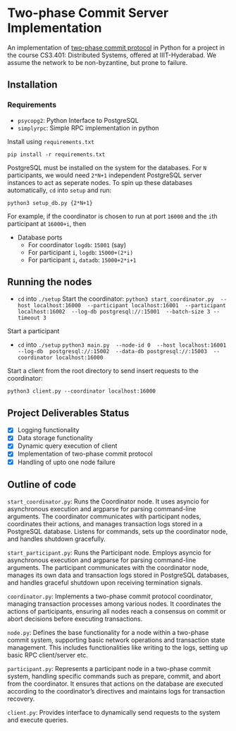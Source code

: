 # Two-phase Commit Server Implementation

An implementation of [two-phase commit protocol](https://en.wikipedia.org/wiki/Two-phase_commit_protocol) 
in Python for a project in the course CS3.401: Distributed Systems, offered at IIIT-Hyderabad. We assume the network to be non-byzantine, but prone to failure.

## Installation

### Requirements

* `psycopg2`: Python Interface to PostgreSQL
* `simplyrpc`: Simple RPC implementation in python

Install using `requirements.txt`

`pip install -r requirements.txt`

PostgreSQL must be installed on the system for the databases.
For `N` participants, we would need `2*N+1` independent PostgreSQL server instances to act as
seperate nodes. To spin up these databases automatically, `cd` into `setup` and run:

    python3 setup_db.py {2*N+1}

For example, if the coordinator is chosen to run at port `16000` and the `i`th participant at `16000+i`, then 
* Database ports
    * For coordinator `logdb`: `15001` (say)
    * For participant `i`, `logdb`: `15000+(2*i)`
    * For participant `i`, `datadb`: `15000+2*i+1`

## Running the nodes
- `cd` into `./setup`
Start the coordinator:
`python3 start_coordinator.py 
        --host localhost:16000 
        --participant localhost:16001 
        --participant localhost:16002 
        --log-db postgresql://:15001 
        --batch-size 3 --timeout 3`

Start a participant
- `cd` into `./setup`
`python3 main.py 
--node-id 0 
--host localhost:16001 
--log-db 
postgresql://:15002 
--data-db postgresql://:15003 
--coordinator localhost:16000`

Start a client from the root directory to send insert requests to the coordinator:

    python3 client.py --coordinator localhost:16000


## Project Deliverables Status

- [x] Logging functionality
- [x] Data storage functionality
- [x] Dynamic query execution of client
- [x] Implementation of two-phase commit protocol
- [x] Handling of upto one node failure

## Outline of code

`start_coordinator.py`: Runs the Coordinator node. It uses asyncio for asynchronous execution and argparse for parsing command-line arguments. The coordinator communicates with participant nodes, coordinates their actions, and manages transaction logs stored in a PostgreSQL database. Listens for commands, sets up the coordinator node, and handles shutdown gracefully.

`start_participant.py`: Runs the Participant node. Employs asyncio for asynchronous execution and argparse for parsing command-line arguments. The participant communicates with the coordinator node, manages its own data and transaction logs stored in PostgreSQL databases, and handles graceful shutdown upon receiving termination signals.

`coordinator.py`: Implements a two-phase commit protocol coordinator, managing transaction processes among various nodes. It coordinates the actions of participants, ensuring all nodes reach a consensus on commit or abort decisions before executing transactions.

`node.py`: Defines the base functionality for a node within a two-phase commit system, supporting basic network operations and transaction state management. This includes functionalities like writing to the logs, setting up basic RPC client/server etc.

`participant.py`: Represents a participant node in a two-phase commit system, handling specific commands such as prepare, commit, and abort from the coordinator. It ensures that actions on the database are executed according to the coordinator’s directives and maintains logs for transaction recovery.

`client.py`: Provides interface to dynamically send requests to the system and execute queries.
